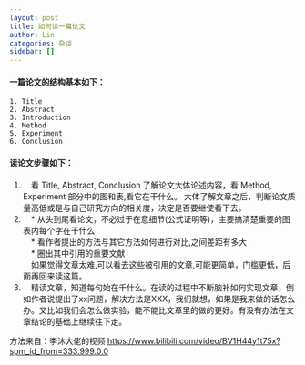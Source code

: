 ```yaml
---
layout: post
title: 如何读一篇论文
author: Lin
categories: 杂谈
sidebar: []
---
```


#### 一篇论文的结构基本如下：

 	1. Title
 	2. Abstract
 	3. Introduction
 	4. Method
 	5. Experiment
 	6. Conclusion

#### 读论文步骤如下：

1. &emsp;看 Title, Abstract, Conclusion 了解论文大体论述内容，看 Method, Experiment 部分中的图和表,看它在干什么。
   大体了解文章之后，判断论文质量高低或是与自己研究方向的相关度，决定是否要继使看下去。
2. &emsp;* 从头到尾看论文，不必过于在意细节(公式证明等)，主要搞清楚重要的图表内每个字在干什么<br/>&emsp;* 看作者提出的方法与其它方法如何进行对比,之间差距有多大<br/>&emsp;* 圈出其中引用的重要文献<br/>&emsp;如果觉得文章太难,可以看去这些被引用的文章,可能更简单，门槛更低，后面再回来读这篇。
5. &emsp;精读文章，知道每句始在千什么。在读的过程中不断脑补如何实现文章，倒如作者说提出了xx问题，解决方法是XXX，我们就想，如果是我来做的话怎么办。又比如我们会怎么做实验，能不能比文章里的做的更好。有没有办法在文章结论的基础上继续往下走。

方法来自：李沐大佬的视频 https://www.bilibili.com/video/BV1H44y1t75x?spm_id_from=333.999.0.0
